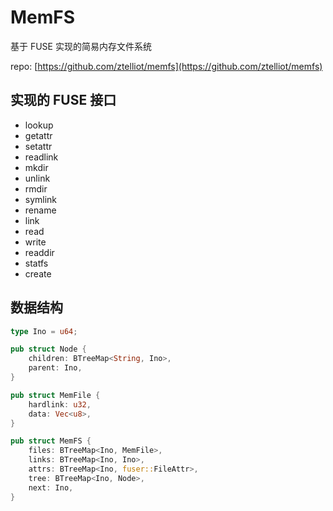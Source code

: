 # MemFS

基于 FUSE 实现的简易内存文件系统

repo: [https://github.com/ztelliot/memfs](https://github.com/ztelliot/memfs)

## 实现的 FUSE 接口

- lookup
- getattr
- setattr
- readlink
- mkdir
- unlink
- rmdir
- symlink
- rename
- link
- read
- write
- readdir
- statfs
- create


## 数据结构

```rust
type Ino = u64;

pub struct Node {
    children: BTreeMap<String, Ino>,
    parent: Ino,
}

pub struct MemFile {
    hardlink: u32,
    data: Vec<u8>,
}

pub struct MemFS {
    files: BTreeMap<Ino, MemFile>,
    links: BTreeMap<Ino, Ino>,
    attrs: BTreeMap<Ino, fuser::FileAttr>,
    tree: BTreeMap<Ino, Node>,
    next: Ino,
}
```
